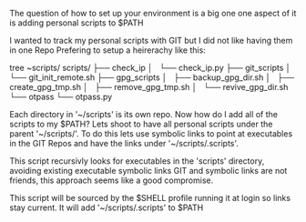 The question of how to set up your environment is a big one
one aspect of it is adding personal scripts to $PATH

I wanted to track my personal scripts with GIT but I did not like having them in one Repo
Prefering to setup a heirerachy like this:

tree ~scripts/
scripts/
├── check_ip
│   └── check_ip.py
├── git_scripts
│   └── git_init_remote.sh
├── gpg_scripts
│   ├── backup_gpg_dir.sh
│   ├── create_gpg_tmp.sh
│   ├── remove_gpg_tmp.sh
│   └── revive_gpg_dir.sh
└── otpass
    └── otpass.py

Each directory in '~/scripts' is its own repo. Now how do I add all of the scripts to my $PATH?
Lets shoot to have all personal scripts under the parent '~/scripts/'. To do this lets use symbolic links
to point at executables in the GIT Repos and have the links under '~/scripts/.scripts'.

This script recursivly looks for executables in the 'scripts' directory, avoiding existing executable symbolic links
GIT and symbolic links are not friends, this approach seems like a good compromise.

This script will be sourced by the $SHELL profile running it at login so links stay current. It will add '~/scripts/.scripts' to $PATH

